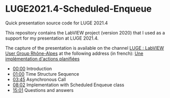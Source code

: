 # LUGE2021.4-Scheduled-Enqueue
Quick presentation source code for LUGE 2021.4

This repository contains the LabVIEW project (version 2020) that I used as a support for my presentation at LUGE 2021.4.

The capture of the presentation is available on the channel [LUGE : LabVIEW User Group Rhône-Alpes](https://www.youtube.com/channel/UCFgyPwpnSfA9KYvHfy1ciSA) at the following address (in french): [Une implémentation d'actions planifiées](https://www.youtube.com/watch?v=uV2x8HPp1P0)
* [00:00](https://www.youtube.com/watch?v=uV2x8HPp1P0) Introduction
* [01:00](https://www.youtube.com/watch?v=uV2x8HPp1P0&t=60s) Time Structure Sequence
* [03:45](https://www.youtube.com/watch?v=uV2x8HPp1P0&t=225s) Asynchronous Call
* [08:02](https://www.youtube.com/watch?v=uV2x8HPp1P0&t=482s) Implementation with Scheduled Enqueue class
* [15:01](https://www.youtube.com/watch?v=uV2x8HPp1P0&t=901s) Questions and answers
